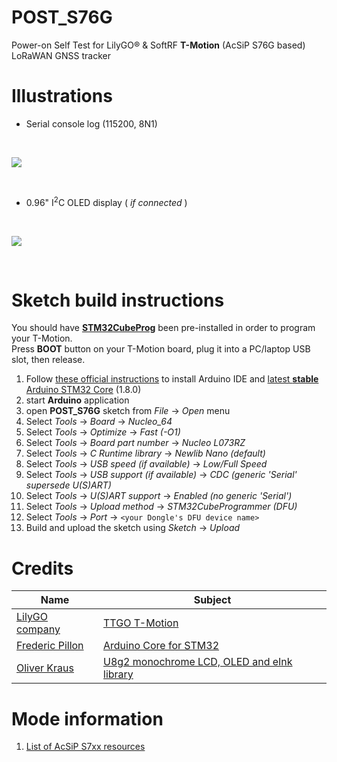 # POST_S76G
Power-on Self Test for LilyGO&#174; & SoftRF **T-Motion** (AcSiP S76G based) LoRaWAN GNSS tracker

# Illustrations

* Serial console log (115200, 8N1)

<br>

![](https://github.com/lyusupov/POST_S76G/blob/master/documents/images/t-motion-2.jpg)

<br>

* 0.96" I<sup>2</sup>C OLED display ( _if_ _connected_ )

<br>

![](https://github.com/lyusupov/POST_S76G/blob/master/documents/images/t-motion-3.jpg)

<br>

# Sketch build instructions

You should have [**STM32CubeProg**](https://www.st.com/en/development-tools/stm32cubeprog.html) been pre-installed in order to program your T-Motion.<br>
Press **BOOT** button on your T-Motion board, plug it into a PC/laptop USB slot, then release.<br>

1. Follow [these official instructions](https://github.com/stm32duino/wiki/wiki/Getting-Started)
  to install Arduino IDE and [latest **stable** Arduino STM32 Core](https://github.com/stm32duino/Arduino_Core_STM32/releases/tag/1.8.0) (1.8.0)
2. start **Arduino** application
3. open **POST_S76G** sketch from _File_ -> _Open_ menu
4. Select _Tools_ -> _Board_ ->  _Nucleo_64_<br>
5. Select _Tools_ -> _Optimize_ ->  _Fast_ _(-O1)_
6. Select _Tools_ -> _Board_ _part_ _number_ ->  _Nucleo_ _L073RZ_<br>
7. Select _Tools_ -> _C_ _Runtime_ _library_ ->  _Newlib_ _Nano_ _(default)_
8. Select _Tools_ -> _USB_ _speed_ _(if available)_ ->  _Low/Full_ _Speed_
9. Select _Tools_ -> _USB_ _support_ _(if available)_ ->  _CDC_ _(generic_ _'Serial'_ _supersede_ _U(S)ART)_
10. Select _Tools_ -> _U(S)ART_ _support_ ->  _Enabled_ _(no_ _generic_ _'Serial')_
11. Select _Tools_ -> _Upload_ _method_ ->  _STM32CubeProgrammer_ _(DFU)_
12. Select _Tools_ -> _Port_ ->  ``<your Dongle's DFU device name>``
13. Build and upload the sketch using _Sketch_ -> _Upload_

# Credits

Name|Subject
---|---
[LilyGO company](http://www.lilygo.cn/)|[TTGO T-Motion](https://twitter.com/lilygo9/status/1189494231003324416)
[Frederic Pillon](https://github.com/fpistm)|[Arduino Core for STM32](https://github.com/stm32duino/Arduino_Core_STM32)
[Oliver Kraus](https://github.com/olikraus)|[U8g2 monochrome LCD, OLED and eInk library](https://github.com/olikraus/u8g2)

# Mode information

1. [List of AcSiP S7xx resources](https://github.com/lyusupov/POST_S76G/wiki/AcSiP-S7xG-resources)


